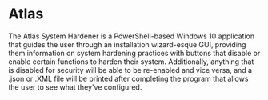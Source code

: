 # Atlas
The Atlas System Hardener is a PowerShell-based Windows 10 application that guides the user through an installation wizard-esque GUI, providing them information on system hardening practices with buttons that disable or enable certain functions to harden their system. Additionally, anything that is disabled for security will be able to be re-enabled and vice versa, and a .json or .XML file will be printed after completing the program that allows the user to see what they've configured.
